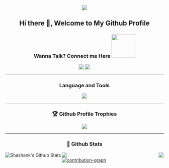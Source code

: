 <div align="center"><img src="https://api.visitorbadge.io/api/visitors?path=https%3A%2F%2Fgithub.com%2Fshanky-ced%2Fshanky-ced&label=VISITORS&labelColor=%23007EC6&countColor=%23ggg" /></div>

<h2 align='center'> Hi there 👋, Welcome to My Github Profile</h2>

<div align="center">
<h3> Wanna Talk? Connect me Here <img src='https://raw.githubusercontent.com/ShahriarShafin/ShahriarShafin/main/Assets/handshake.gif' width="75">
</h3>
<a href="https://www.linkedin.com/in/shashankrai01/"><img src="https://img.shields.io/badge/LinkedIn-0077B5?style=for-the-badge&logo=linkedin&logoColor=white"/></a>
<a href="https://twitter.com/Shashankrai11"><img src="https://img.shields.io/badge/Twitter-0077B5?style=for-the-badge&logo=twitter&logoColor=white"/></a>
</div>

<hr>
<div align="center">
  <h3>Language and Tools</h3>
<a href="https://github.com/shanky1001">
  <img src="https://skillicons.dev/icons?i=html,css,js,ts,react,nextjs,redux,nodejs,expressjs,mongodb,sass,git,github,vscode" />
  </a>
</div>

<hr>
<h3 align="center"> 🏆 Github Profile Trophies</h3>

<div align="center">
<a href="https://github.com/shanky1001">
<img src="https://github-profile-trophy.vercel.app/?username=shanky1001&count_private=true&include_all_commits=true&theme=dracula&margin-w=20&no-frame=true" />
</a>
</div>

<hr>
<h3 align="center"> 📓 Github Stats </h3>
  
  
  <div>
  <img align="left" alt="Shashank's Github Stats" src="https://github-readme-stats.vercel.app/api?username=shanky1001&show_icons=true&hide_border=true&include_all_commits2021=true" />
  <img align="right" src="https://streak-stats.demolab.com/?user=shanky1001&theme=nightowl&border_radius=5&date_format=j%20M%5B%20Y%5D" />
  </div>
</div>

<div align="left">
<!-- <a href="https://github.com/jstrieb/github-stats" > -->
  <img src="https://github-readme-stats.vercel.app/api/top-langs/?username=shanky1001&size_weight=0.5&count_weight=0.5" />
<!-- </a> -->
</div>
<a href="https://github.com/shanky-ced/shanky1001">
  <img src="https://github-readme-activity-graph.vercel.app/graph?username=shanky1001&bg_color=121212&color=14b2d2&line=52b754&point=f5f5f5&area=true&hide_border=true" alt="contribution-graph" />
</a>
<br>

